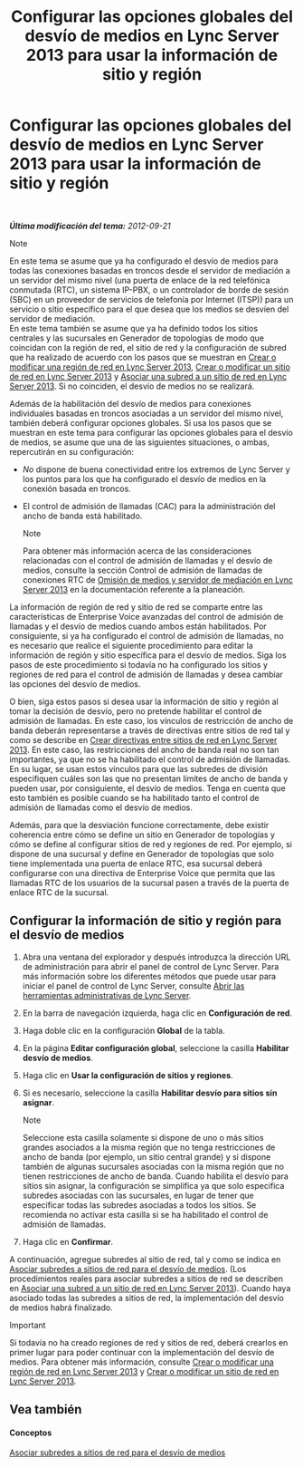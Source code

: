 ﻿---
title: Configurar las opciones globales del desvío de medios en Lync Server 2013 para usar la información de sitio y región
TOCTitle: Configurar las opciones globales del desvío de medios en Lync Server 2013 para usar la información de sitio y región
ms:assetid: 0a21cdf1-f350-49da-b346-70806f256bea
ms:mtpsurl: https://technet.microsoft.com/es-es/library/Gg398150(v=OCS.15)
ms:contentKeyID: 48274377
ms.date: 01/07/2017
mtps_version: v=OCS.15
ms.translationtype: HT
---

# Configurar las opciones globales del desvío de medios en Lync Server 2013 para usar la información de sitio y región

 

_**Última modificación del tema:** 2012-09-21_


> [!NOTE]
> En este tema se asume que ya ha configurado el desvío de medios para todas las conexiones basadas en troncos desde el servidor de mediación a un servidor del mismo nivel (una puerta de enlace de la red telefónica conmutada (RTC), un sistema IP-PBX, o un controlador de borde de sesión (SBC) en un proveedor de servicios de telefonía por Internet (ITSP)) para un servicio o sitio específico para el que desea que los medios se desvíen del servidor de mediación.<BR>En este tema también se asume que ya ha definido todos los sitios centrales y las sucursales en Generador de topologías de modo que coincidan con la región de red, el sitio de red y la configuración de subred que ha realizado de acuerdo con los pasos que se muestran en <A href="lync-server-2013-create-or-modify-a-network-region.md">Crear o modificar una región de red en Lync Server 2013</A>, <A href="lync-server-2013-create-or-modify-a-network-site.md">Crear o modificar un sitio de red en Lync Server 2013</A> y <A href="lync-server-2013-associate-a-subnet-with-a-network-site.md">Asociar una subred a un sitio de red en Lync Server 2013</A>. Si no coinciden, el desvío de medios no se realizará.



Además de la habilitación del desvío de medios para conexiones individuales basadas en troncos asociadas a un servidor del mismo nivel, también deberá configurar opciones globales. Si usa los pasos que se muestran en este tema para configurar las opciones globales para el desvío de medios, se asume que una de las siguientes situaciones, o ambas, repercutirán en su configuración:

  - *No* dispone de buena conectividad entre los extremos de Lync Server y los puntos para los que ha configurado el desvío de medios en la conexión basada en troncos.

  - El control de admisión de llamadas (CAC) para la administración del ancho de banda está habilitado.
    

    > [!NOTE]
    > Para obtener más información acerca de las consideraciones relacionadas con el control de admisión de llamadas y el desvío de medios, consulte la sección Control de admisión de llamadas de conexiones RTC de <A href="lync-server-2013-media-bypass-and-mediation-server.md">Omisión de medios y servidor de mediación en Lync Server 2013</A> en la documentación referente a la planeación.



La información de región de red y sitio de red se comparte entre las características de Enterprise Voice avanzadas del control de admisión de llamadas y el desvío de medios cuando ambos están habilitados. Por consiguiente, si ya ha configurado el control de admisión de llamadas, no es necesario que realice el siguiente procedimiento para editar la información de región y sitio específica para el desvío de medios. Siga los pasos de este procedimiento si todavía no ha configurado los sitios y regiones de red para el control de admisión de llamadas y desea cambiar las opciones del desvío de medios.

O bien, siga estos pasos si desea usar la información de sitio y región al tomar la decisión de desvío, pero no pretende habilitar el control de admisión de llamadas. En este caso, los vínculos de restricción de ancho de banda deberán representarse a través de directivas entre sitios de red tal y como se describe en [Crear directivas entre sitios de red en Lync Server 2013](lync-server-2013-create-network-intersite-policies.md). En este caso, las restricciones del ancho de banda real no son tan importantes, ya que no se ha habilitado el control de admisión de llamadas. En su lugar, se usan estos vínculos para que las subredes de división especifiquen cuáles son las que no presentan límites de ancho de banda y pueden usar, por consiguiente, el desvío de medios. Tenga en cuenta que esto también es posible cuando se ha habilitado tanto el control de admisión de llamadas como el desvío de medios.

Además, para que la desviación funcione correctamente, debe existir coherencia entre cómo se define un sitio en Generador de topologías y cómo se define al configurar sitios de red y regiones de red. Por ejemplo, si dispone de una sucursal y define en Generador de topologías que solo tiene implementada una puerta de enlace RTC, esa sucursal deberá configurarse con una directiva de Enterprise Voice que permita que las llamadas RTC de los usuarios de la sucursal pasen a través de la puerta de enlace RTC de la sucursal.

## Configurar la información de sitio y región para el desvío de medios

1.  Abra una ventana del explorador y después introduzca la dirección URL de administración para abrir el panel de control de Lync Server. Para más información sobre los diferentes métodos que puede usar para iniciar el panel de control de Lync Server, consulte [Abrir las herramientas administrativas de Lync Server](lync-server-2013-open-lync-server-administrative-tools.md).

2.  En la barra de navegación izquierda, haga clic en **Configuración de red**.

3.  Haga doble clic en la configuración **Global** de la tabla.

4.  En la página **Editar configuración global**, seleccione la casilla **Habilitar desvío de medios**.

5.  Haga clic en **Usar la configuración de sitios y regiones**.

6.  Si es necesario, seleccione la casilla **Habilitar desvío para sitios sin asignar**.
    

    > [!NOTE]
    > Seleccione esta casilla solamente si dispone de uno o más sitios grandes asociados a la misma región que no tenga restricciones de ancho de banda (por ejemplo, un sitio central grande) y si dispone también de algunas sucursales asociadas con la misma región que no tienen restricciones de ancho de banda. Cuando habilita el desvío para sitios sin asignar, la configuración se simplifica ya que solo especifica subredes asociadas con las sucursales, en lugar de tener que especificar todas las subredes asociadas a todos los sitios. Se recomienda no activar esta casilla si se ha habilitado el control de admisión de llamadas.



7.  Haga clic en **Confirmar**.

A continuación, agregue subredes al sitio de red, tal y como se indica en [Asociar subredes a sitios de red para el desvío de medios](lync-server-2013-associate-subnets-with-network-sites-for-media-bypass.md). (Los procedimientos reales para asociar subredes a sitios de red se describen en [Asociar una subred a un sitio de red en Lync Server 2013](lync-server-2013-associate-a-subnet-with-a-network-site.md)). Cuando haya asociado todas las subredes a sitios de red, la implementación del desvío de medios habrá finalizado.

> [!IMPORTANT]  
> Si todavía no ha creado regiones de red y sitios de red, deberá crearlos en primer lugar para poder continuar con la implementación del desvío de medios. Para obtener más información, consulte <a href="lync-server-2013-create-or-modify-a-network-region.md">Crear o modificar una región de red en Lync Server 2013</a> y <a href="lync-server-2013-create-or-modify-a-network-site.md">Crear o modificar un sitio de red en Lync Server 2013</a>.



## Vea también

#### Conceptos

[Asociar subredes a sitios de red para el desvío de medios](lync-server-2013-associate-subnets-with-network-sites-for-media-bypass.md)


